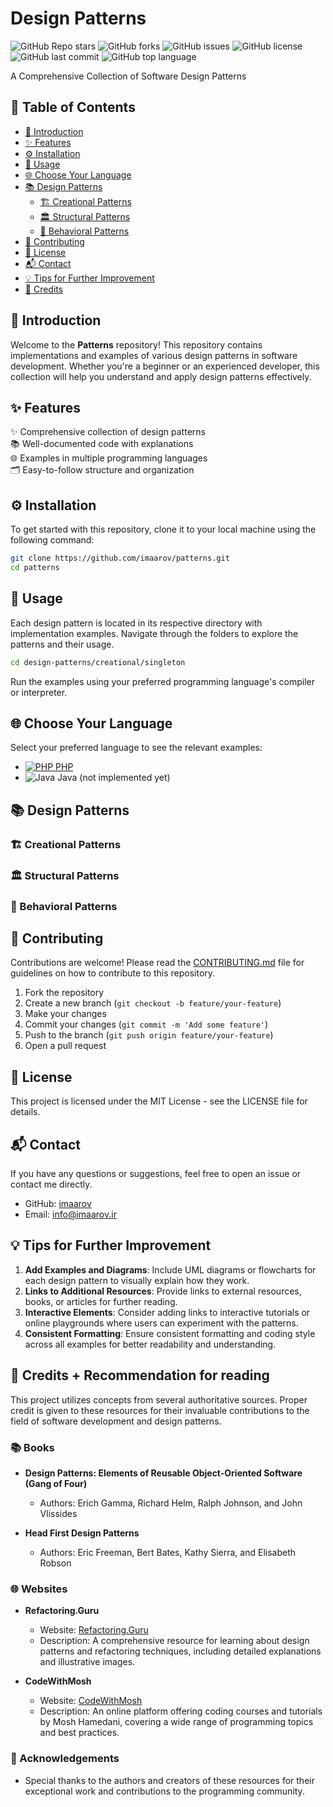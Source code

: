 
# Design Patterns

![GitHub Repo stars](https://img.shields.io/github/stars/imaarov/patterns?style=for-the-badge&logo=github) ![GitHub forks](https://img.shields.io/github/forks/imaarov/patterns?style=for-the-badge&logo=github) ![GitHub issues](https://img.shields.io/github/issues/imaarov/patterns?style=for-the-badge&logo=github) ![GitHub license](https://img.shields.io/github/license/imaarov/patterns?style=for-the-badge&logo=github) ![GitHub last commit](https://img.shields.io/github/last-commit/imaarov/patterns?style=for-the-badge&logo=github) ![GitHub top language](https://img.shields.io/github/languages/top/imaarov/patterns?style=for-the-badge&logo=github)


A Comprehensive Collection of Software Design Patterns

## 📑 Table of Contents

- [📜 Introduction](#-introduction)
- [✨ Features](#-features)
- [⚙️ Installation](#-installation)
- [🚀 Usage](#-usage)
- [🌐 Choose Your Language](#-choose-your-language)
- [📚 Design Patterns](#-design-patterns)
  - [🏗️ Creational Patterns](#-creational-patterns)
  - [🏛️ Structural Patterns](#-structural-patterns)
  - [🧠 Behavioral Patterns](#-behavioral-patterns)
- [🤝 Contributing](#-contributing)
- [📝 License](#-license)
- [📬 Contact](#-contact)
- [💡 Tips for Further Improvement](#-tips-for-further-improvement)
- [🎉 Credits](#-credits)

## 📜 Introduction

Welcome to the **Patterns** repository! This repository contains implementations and examples of various design patterns in software development. Whether you're a beginner or an experienced developer, this collection will help you understand and apply design patterns effectively.

## ✨ Features

✨ Comprehensive collection of design patterns  
📚 Well-documented code with explanations  
🌐 Examples in multiple programming languages  
🗂️ Easy-to-follow structure and organization

## ⚙️ Installation

To get started with this repository, clone it to your local machine using the following command:

```bash
git clone https://github.com/imaarov/patterns.git
cd patterns
```

## 🚀 Usage

Each design pattern is located in its respective directory with implementation examples. Navigate through the folders to explore the patterns and their usage.

```bash
cd design-patterns/creational/singleton
```

Run the examples using your preferred programming language's compiler or interpreter.

## 🌐 Choose Your Language

Select your preferred language to see the relevant examples:

- [![PHP](https://img.shields.io/badge/-PHP-777BB4?style=flat-square&logo=php&logoColor=white) PHP](/php/src)
- ![Java](https://img.shields.io/badge/-Java-007396?style=flat-square&logo=java&logoColor=white) Java (not implemented yet)

## 📚 Design Patterns

### 🏗️ Creational Patterns

### 🏛️ Structural Patterns


### 🧠 Behavioral Patterns

## 🤝 Contributing

Contributions are welcome! Please read the [CONTRIBUTING.md](https://github.com/imaarov/patterns/CONTRIBUTING.md) file for guidelines on how to contribute to this repository.

1.  Fork the repository
2.  Create a new branch (`git checkout -b feature/your-feature`)
3.  Make your changes
4.  Commit your changes (`git commit -m 'Add some feature'`)
5.  Push to the branch (`git push origin feature/your-feature`)
6.  Open a pull request

## 📝 License

This project is licensed under the MIT License - see the LICENSE file for details.

## 📬 Contact

If you have any questions or suggestions, feel free to open an issue or contact me directly.

-   GitHub: [imaarov](https://github.com/imaarov)
-   Email: info@imaarov.ir

## 💡 Tips for Further Improvement

1. **Add Examples and Diagrams**: Include UML diagrams or flowcharts for each design pattern to visually explain how they work.
2. **Links to Additional Resources**: Provide links to external resources, books, or articles for further reading.
3. **Interactive Elements**: Consider adding links to interactive tutorials or online playgrounds where users can experiment with the patterns.
4. **Consistent Formatting**: Ensure consistent formatting and coding style across all examples for better readability and understanding.


## 🎉 Credits + Recommendation for reading 

This project utilizes concepts from several authoritative sources. Proper credit is given to these resources for their invaluable contributions to the field of software development and design patterns.

### 📚 Books
- **Design Patterns: Elements of Reusable Object-Oriented Software (Gang of Four)**
  - Authors: Erich Gamma, Richard Helm, Ralph Johnson, and John Vlissides

- **Head First Design Patterns**
  - Authors: Eric Freeman, Bert Bates, Kathy Sierra, and Elisabeth Robson

### 🌐 Websites
- **Refactoring.Guru**
  - Website: [Refactoring.Guru](https://refactoring.guru/)
  - Description: A comprehensive resource for learning about design patterns and refactoring techniques, including detailed explanations and illustrative images.

- **CodeWithMosh**
  - Website: [CodeWithMosh](https://codewithmosh.com/)
  - Description: An online platform offering coding courses and tutorials by Mosh Hamedani, covering a wide range of programming topics and best practices.

### 🙏 Acknowledgements
- Special thanks to the authors and creators of these resources for their exceptional work and contributions to the programming community.
